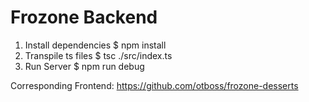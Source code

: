<h1>Frozone Backend</h1>

<ol>
    <li>Install dependencies $ npm install</li>
    <li>Transpile ts files $ tsc ./src/index.ts</li>
    <li>Run Server $ npm run debug</li>
</ol>

Corresponding Frontend: <a href="https://github.com/otboss/frozone-desserts">https://github.com/otboss/frozone-desserts</a> 
